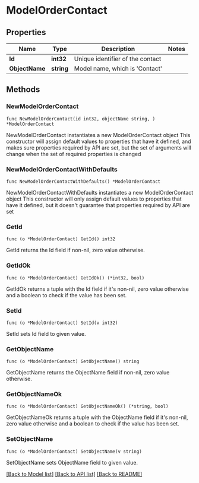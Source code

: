 # ModelOrderContact

## Properties

Name | Type | Description | Notes
------------ | ------------- | ------------- | -------------
**Id** | **int32** | Unique identifier of the contact | 
**ObjectName** | **string** | Model name, which is &#39;Contact&#39; | 

## Methods

### NewModelOrderContact

`func NewModelOrderContact(id int32, objectName string, ) *ModelOrderContact`

NewModelOrderContact instantiates a new ModelOrderContact object
This constructor will assign default values to properties that have it defined,
and makes sure properties required by API are set, but the set of arguments
will change when the set of required properties is changed

### NewModelOrderContactWithDefaults

`func NewModelOrderContactWithDefaults() *ModelOrderContact`

NewModelOrderContactWithDefaults instantiates a new ModelOrderContact object
This constructor will only assign default values to properties that have it defined,
but it doesn't guarantee that properties required by API are set

### GetId

`func (o *ModelOrderContact) GetId() int32`

GetId returns the Id field if non-nil, zero value otherwise.

### GetIdOk

`func (o *ModelOrderContact) GetIdOk() (*int32, bool)`

GetIdOk returns a tuple with the Id field if it's non-nil, zero value otherwise
and a boolean to check if the value has been set.

### SetId

`func (o *ModelOrderContact) SetId(v int32)`

SetId sets Id field to given value.


### GetObjectName

`func (o *ModelOrderContact) GetObjectName() string`

GetObjectName returns the ObjectName field if non-nil, zero value otherwise.

### GetObjectNameOk

`func (o *ModelOrderContact) GetObjectNameOk() (*string, bool)`

GetObjectNameOk returns a tuple with the ObjectName field if it's non-nil, zero value otherwise
and a boolean to check if the value has been set.

### SetObjectName

`func (o *ModelOrderContact) SetObjectName(v string)`

SetObjectName sets ObjectName field to given value.



[[Back to Model list]](../README.md#documentation-for-models) [[Back to API list]](../README.md#documentation-for-api-endpoints) [[Back to README]](../README.md)


